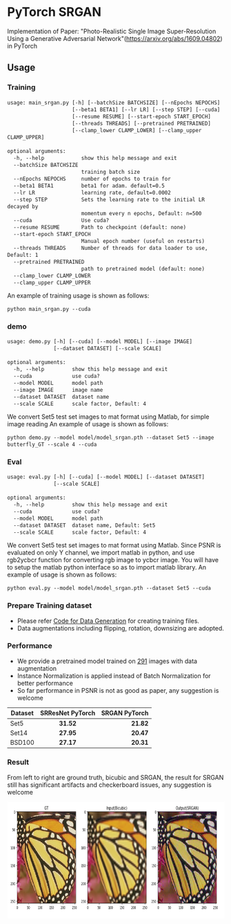 # PyTorch SRGAN
Implementation of Paper: "Photo-Realistic Single Image Super-Resolution Using a Generative Adversarial Network"(https://arxiv.org/abs/1609.04802) in PyTorch

## Usage
### Training
```
usage: main_srgan.py [-h] [--batchSize BATCHSIZE] [--nEpochs NEPOCHS]
                     [--beta1 BETA1] [--lr LR] [--step STEP] [--cuda]
                     [--resume RESUME] [--start-epoch START_EPOCH]
                     [--threads THREADS] [--pretrained PRETRAINED]
                     [--clamp_lower CLAMP_LOWER] [--clamp_upper CLAMP_UPPER]

optional arguments:
  -h, --help            show this help message and exit
  --batchSize BATCHSIZE
                        training batch size
  --nEpochs NEPOCHS     number of epochs to train for
  --beta1 BETA1         beta1 for adam. default=0.5
  --lr LR               learning rate, default=0.0002
  --step STEP           Sets the learning rate to the initial LR decayed by
                        momentum every n epochs, Default: n=500
  --cuda                Use cuda?
  --resume RESUME       Path to checkpoint (default: none)
  --start-epoch START_EPOCH
                        Manual epoch number (useful on restarts)
  --threads THREADS     Number of threads for data loader to use, Default: 1
  --pretrained PRETRAINED
                        path to pretrained model (default: none)
  --clamp_lower CLAMP_LOWER
  --clamp_upper CLAMP_UPPER

```
An example of training usage is shown as follows:
```
python main_srgan.py --cuda
```

### demo
```
usage: demo.py [-h] [--cuda] [--model MODEL] [--image IMAGE]
               [--dataset DATASET] [--scale SCALE]

optional arguments:
  -h, --help         show this help message and exit
  --cuda             use cuda?
  --model MODEL      model path
  --image IMAGE      image name
  --dataset DATASET  dataset name
  --scale SCALE      scale factor, Default: 4
```
We convert Set5 test set images to mat format using Matlab, for simple image reading
An example of usage is shown as follows:
```
python demo.py --model model/model_srgan.pth --dataset Set5 --image butterfly_GT --scale 4 --cuda
```

### Eval
```
usage: eval.py [-h] [--cuda] [--model MODEL] [--dataset DATASET]
               [--scale SCALE]

optional arguments:
  -h, --help         show this help message and exit
  --cuda             use cuda?
  --model MODEL      model path
  --dataset DATASET  dataset name, Default: Set5
  --scale SCALE      scale factor, Default: 4
```
We convert Set5 test set images to mat format using Matlab. Since PSNR is evaluated on only Y channel, we import matlab in python, and use rgb2ycbcr function for converting rgb image to ycbcr image. You will have to setup the matlab python interface so as to import matlab library. 
An example of usage is shown as follows:
```
python eval.py --model model/model_srgan.pth --dataset Set5 --cuda
```

### Prepare Training dataset
  - Please refer [Code for Data Generation](https://github.com/twtygqyy/pytorch-SRResNet/tree/master/data) for creating training files.
  - Data augmentations including flipping, rotation, downsizing are adopted.

### Performance
  - We provide a pretrained model trained on [291](http://cv.snu.ac.kr/research/VDSR/train_data.zip) images with data augmentation
  - Instance Normalization is applied instead of Batch Normalization for better performance 
  - So far performance in PSNR is not as good as paper, any suggestion is welcome
  
| Dataset        | SRResNet PyTorch          | SRGAN PyTorch|
| ------------- |:-------------:| -----:|
| Set5      | **31.52**      | **21.82** |
| Set14     | **27.95**      | **20.47** |
| BSD100    | **27.17**      | **20.31** |

### Result
From left to right are ground truth, bicubic and SRGAN, the result for SRGAN still has significant artifacts and checkerboard issues, any suggestion is welcome
<p>
  <img src='result/result_srgan.png' height='270' width='700'/>
</p>